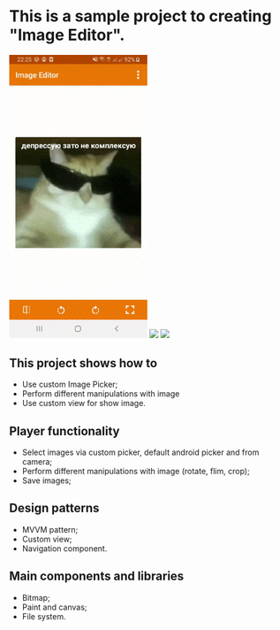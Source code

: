 # This is a sample project to creating "Image Editor".

<img src="https://github.com/AnastasiaKubova/ImageEditor/blob/master/preview/change_image.gif?raw=true" width="250" /> <img src="https://github.com/AnastasiaKubova/ImageEditor/blob/master/preview/edit_image?raw=true" width="250"/> <img src="https://github.com/AnastasiaKubova/ImageEditor/blob/master/preview/select_image?raw=true" width="250">

## This project shows how to
- Use custom Image Picker;
- Perform different manipulations with image
- Use custom view for show image.

## Player functionality
- Select images via custom picker, default android picker and from camera;
- Perform different manipulations with image (rotate, flim, crop);
- Save images;

## Design patterns
- MVVM pattern;
- Custom view;
- Navigation component.

## Main components and libraries
- Bitmap;
- Paint and canvas;
- File system.

